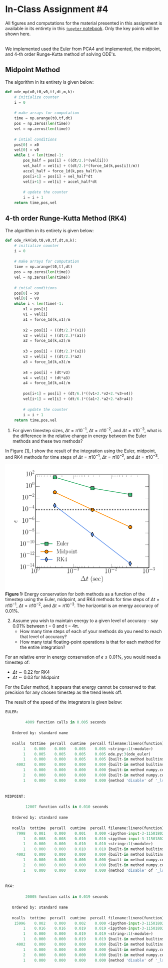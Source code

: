 # In-Class Assignment #4
All figures and computations for the material presented in this assignment is available in its entirety in this [`jupyter` notebook](./ica4.ipynb). Only the key points will be shown here.  <br> <br>

We implemented used the Euler from PCA4 and implemented, the midpoint, and 4-th order Runge-Kutta method of solving ODE's.

## Midpoint Method

The algorithm in its entirety is given below:

```python
def ode_mp(x0,t0,v0,tf,dt,m,k):
    # initialize counter 
    i = 0
    
    # make arrays for computation 
    time = np.arange(t0,tf,dt)
    pos = np.zeros(len(time))
    vel = np.zeros(len(time))
    
    # intial conditions
    pos[0] = x0
    vel[0] = v0
    while i < len(time)-1: 
        pos_half = pos[i] + ((dt/2.)*(vel[i]))
        vel_half = vel[i] + ((dt/2.)*(force_1d(k,pos[i])/m))
        accel_half = force_1d(k,pos_half)/m 
        pos[i+1] = pos[i] + vel_half*dt
        vel[i+1] = vel[i] + accel_half*dt
        
        # update the counter
        i = i + 1
    return time,pos,vel
```

## 4-th order Runge-Kutta Method (RK4)

The algorithm in its entirety is given below:

```python
def ode_rk4(x0,t0,v0,tf,dt,m,k):
    # initialize counter 
    i = 0
    
    # make arrays for computation 
    time = np.arange(t0,tf,dt)
    pos = np.zeros(len(time))
    vel = np.zeros(len(time))
    
    # intial conditions
    pos[0] = x0
    vel[0] = v0
    while i < len(time)-1: 
        x1 = pos[i]
        v1 = vel[i]
        a1 = force_1d(k,x1)/m
        
        x2 = pos[i] + ((dt/2.)*(v1)) 
        v2 = vel[i] + ((dt/2.)*(a1)) 
        a2 = force_1d(k,x2)/m
        
        x3 = pos[i] + ((dt/2.)*(v2))
        v3 = vel[i] + ((dt/2.)*a2)
        a3 = force_1d(k,x3)/m
        
        x4 = pos[i] + (dt*v3)
        v4 = vel[i] + (dt*a3)
        a4 = force_1d(k,x4)/m
        
        pos[i+1] = pos[i] + (dt/6.)*((v1+2.*v2+2.*v3+v4))
        vel[i+1] = vel[i] + (dt/6.)*((a1+2.*a2+2.*a3+a4))
        
        # update the counter
        i = i + 1
    return time,pos,vel
```

1. For given timestep sizes, $\Delta t = \pi 10^{-1}$, $\Delta t = \pi 10^{-2}$, and $\Delta t = \pi 10^{-3}$, what is the difference in the relative change in energy between the Euler methods and these two methods?

In Figure [(1)](./ica4_ex1_1.png), I show the result of the integration using the Euler, midpoint, and RK4 methods for time steps of $\Delta t = \pi 10^{-1}$, $\Delta t = \pi 10^{-2}$, and $\Delta t = \pi 10^{-3}$. 

![pos_euler](ica4_ex1_1.png)
**Figure 1:** Energy conservation for both methods as a function of the timestep using the Euler, midpoint, and RK4 methods for time steps of $\Delta t = \pi 10^{-1}$, $\Delta t = \pi 10^{-2}$, and $\Delta t = \pi 10^{-3}$. The horizontal is an energy accuracy of $0.01\%$.

2. Assume you wish to maintain energy to a given level of accuracy - say 0.01% between t = 0 and t = 4π. 
	* How many time steps of each of your methods do you need to reach that level of accuracy? 
	* How many total floating-point operations is that for each method for the entire integration?

For an relative error in energy conservation of $\epsilon \le 0.01 \%$, you would need a timestep of:

* $\Delta t \sim 0.22$ for RK4
* $\Delta t \sim 0.03$ for Midpoint

For the Euler method, it appears that energy cannot be conserved to that precision for any chosen timestep as the trend levels off.

The result of the speed of the integrators is given below:

```python
EULER:

         4009 function calls in 0.005 seconds

   Ordered by: standard name

   ncalls  tottime  percall  cumtime  percall filename:lineno(function)
        1    0.000    0.000    0.005    0.005 <string>:1(<module>)
        1    0.005    0.005    0.005    0.005 ode.py:3(ode_euler)
        1    0.000    0.000    0.005    0.005 {built-in method builtins.exec}
     4002    0.000    0.000    0.000    0.000 {built-in method builtins.len}
        1    0.000    0.000    0.000    0.000 {built-in method numpy.core.multiarray.arange}
        2    0.000    0.000    0.000    0.000 {built-in method numpy.core.multiarray.zeros}
        1    0.000    0.000    0.000    0.000 {method 'disable' of '_lsprof.Profiler' objects}


MIDPOINT:

         12007 function calls in 0.010 seconds

   Ordered by: standard name

   ncalls  tottime  percall  cumtime  percall filename:lineno(function)
     7998    0.001    0.000    0.001    0.000 <ipython-input-3-11501802bb84>:11(force_1d)
        1    0.008    0.008    0.010    0.010 <ipython-input-3-11501802bb84>:25(ode_mp)
        1    0.000    0.000    0.010    0.010 <string>:1(<module>)
        1    0.000    0.000    0.010    0.010 {built-in method builtins.exec}
     4002    0.000    0.000    0.000    0.000 {built-in method builtins.len}
        1    0.000    0.000    0.000    0.000 {built-in method numpy.core.multiarray.arange}
        2    0.000    0.000    0.000    0.000 {built-in method numpy.core.multiarray.zeros}
        1    0.000    0.000    0.000    0.000 {method 'disable' of '_lsprof.Profiler' objects}


RK4:

         20005 function calls in 0.019 seconds

   Ordered by: standard name

   ncalls  tottime  percall  cumtime  percall filename:lineno(function)
    15996    0.002    0.000    0.002    0.000 <ipython-input-3-11501802bb84>:11(force_1d)
        1    0.016    0.016    0.019    0.019 <ipython-input-3-11501802bb84>:49(ode_rk4)
        1    0.000    0.000    0.019    0.019 <string>:1(<module>)
        1    0.000    0.000    0.019    0.019 {built-in method builtins.exec}
     4002    0.000    0.000    0.000    0.000 {built-in method builtins.len}
        1    0.000    0.000    0.000    0.000 {built-in method numpy.core.multiarray.arange}
        2    0.000    0.000    0.000    0.000 {built-in method numpy.core.multiarray.zeros}
        1    0.000    0.000    0.000    0.000 {method 'disable' of '_lsprof.Profiler' objects}

```